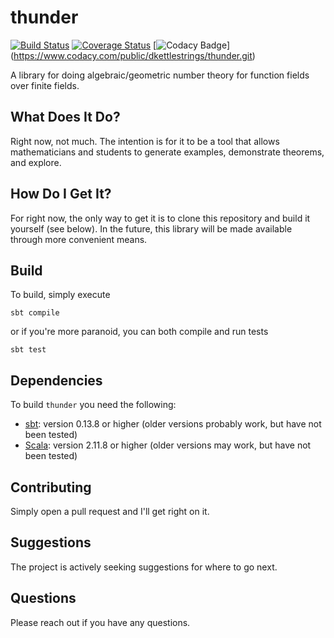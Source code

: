 # thunder

[![Build Status](https://travis-ci.org/dkettlestrings/thunder.svg?branch=master)](https://travis-ci.org/dkettlestrings/thunder)
[![Coverage Status](https://coveralls.io/repos/github/dkettlestrings/thunder/badge.svg?branch=master)](https://coveralls.io/github/dkettlestrings/thunder?branch=master)
[![Codacy Badge](https://www.codacy.com/project/badge/efff939a9e074591ab86b1e6017d1c5a)]
(https://www.codacy.com/public/dkettlestrings/thunder.git)

A library for doing algebraic/geometric number theory for function fields over finite fields.

## What Does It Do?

Right now, not much.  The intention is for it to be a tool that allows mathematicians and students to generate examples, demonstrate theorems, and explore.

## How Do I Get It?

For right now, the only way to get it is to clone this repository and build it yourself (see below).  In the future, this library 
will be made available through more convenient means.

## Build

To build, simply execute

`sbt compile`

or if you're more paranoid, you can both compile and run tests

`sbt test`

## Dependencies

To build `thunder` you need the following:
* [sbt](http://www.scala-sbt.org/): version 0.13.8 or higher (older versions probably work, but have not been tested)
* [Scala](http://www.scala-lang.org/): version 2.11.8 or higher (older versions may work, but have not been tested)

## Contributing

Simply open a pull request and I'll get right on it.

## Suggestions

The project is actively seeking suggestions for where to go next.

## Questions

Please reach out if you have any questions.



